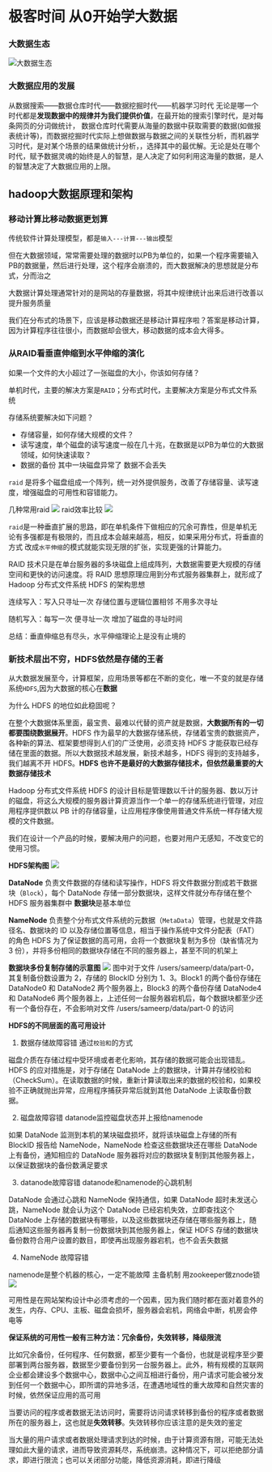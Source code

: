 # 极客时间 从0开始学大数据

### 大数据生态

![大数据生态](https://static001.geekbang.org/resource/image/ca/73/ca6efc15ead7fb974caaa2478700f873.png)

### 大数据应用的发展 

从数据搜索——数据仓库时代——数据挖掘时代——机器学习时代  无论是哪一个时代都是**发现数据中的规律并为我们提供价值**，在最开始的搜索引擎时代，是对每条网页的分词做统计，
数据仓库时代需要从海量的数据中获取需要的数据(如做报表统计等)，而数据挖掘时代实际上想做数据与数据之间的关联性分析，而机器学习时代，是对某个场景的结果做统计分析，，选择其中的最优解。无论是处在哪个时代，赋予数据灵魂的始终是人的智慧，是人决定了如何利用这海量的数据，是人的智慧决定了大数据应用的上限。

## hadoop大数据原理和架构

### 移动计算比移动数据更划算

传统软件计算处理模型，都是`输入---计算---输出`模型

但在大数据领域，常常需要处理的数据时以PB为单位的，如果一个程序需要输入PB的数据量，然后进行处理，这个程序会崩溃的，而大数据解决的思想就是分布式，分而治之

大数据计算处理通常针对的是网站的存量数据，将其中规律统计出来后进行改善以提升服务质量

我们在分布式的场景下，应该是移动数据还是移动计算程序啦？答案是移动计算，因为计算程序往往很小，而数据却会很大，移动数据的成本会大得多。

### 从RAID看垂直伸缩到水平伸缩的演化

如果一个文件的大小超过了一张磁盘的大小，你该如何存储？

单机时代，主要的解决方案是`RAID`；分布式时代，主要解决方案是分布式文件系统

存储系统要解决如下问题？
- 存储容量，如何存储大规模的文件？
- 读写速度，单个磁盘的读写速度一般在几十兆，在数据是以PB为单位的大数据领域，如何快速读取？
- 数据的备份 其中一块磁盘异常了 数据不会丢失

`raid` 是将多个磁盘组成一个阵列，统一对外提供服务，改善了存储容量、读写速度，增强磁盘的可用性和容错能力。

几种常用raid
![](https://static001.geekbang.org/resource/image/54/af/54e170b7438fe3b8f8196dbfbc943baf.jpg)
raid效率比较
![](https://static001.geekbang.org/resource/image/e2/2f/e2fb7ec97e6127c1b03e83daeff0232f.jpg)

`raid`是一种垂直扩展的思路，即在单机条件下做相应的冗余可靠性，但是单机无论有多强都是有极限的，而且成本会越来越高，相反，如果采用分布式，将垂直的方式
改成`水平伸缩`的模式就能实现无限的扩张，实现更强的计算能力。

RAID 技术只是在单台服务器的多块磁盘上组成阵列，大数据需要更大规模的存储空间和更快的访问速度。将 RAID 思想原理应用到分布式服务器集群上，就形成了 Hadoop 分布式文件系统 HDFS 的架构思想

连续写入：写入只寻址一次 存储位置与逻辑位置相邻 不用多次寻址

随机写入：每写一次 便寻址一次 增加了磁盘的寻址时间

总结：垂直伸缩总有尽头，水平伸缩理论上是没有止境的

### 新技术层出不穷，HDFS依然是存储的王者

从大数据发展至今，计算框架，应用场景等都在不断的变化，唯一不变的就是存储系统`HDFS`,因为大数据的核心在**数据**

为什么 HDFS 的地位如此稳固呢？

在整个大数据体系里面，最宝贵、最难以代替的资产就是数据，**大数据所有的一切都要围绕数据展开**。HDFS 作为最早的大数据存储系统，存储着宝贵的数据资产，各种新的算法、框架要想得到人们的广泛使用，必须支持 HDFS 才能获取已经存储在里面的数据。所以大数据技术越发展，新技术越多，HDFS 得到的支持越多，我们越离不开 HDFS。**HDFS 也许不是最好的大数据存储技术，但依然最重要的大数据存储技术**

Hadoop 分布式文件系统 HDFS 的设计目标是管理数以千计的服务器、数以万计的磁盘，将这么大规模的服务器计算资源当作一个单一的存储系统进行管理，对应用程序提供数以 PB 计的存储容量，让应用程序像使用普通文件系统一样存储大规模的文件数据。

我们在设计一个产品的时候，要解决用户的问题，也要对用户无感知，不改变它的使用习惯。

**HDFS架构图**
![](https://static001.geekbang.org/resource/image/65/d7/65efd126cbcf3930a706f64c6e6457d7.jpg)

**DataNode** 负责文件数据的存储和读写操作，HDFS 将文件数据分割成若干数据块（`Block`），每个 DataNode 存储一部分数据块，这样文件就分布存储在整个 HDFS 服务器集群中  **数据块**是基本单位

**NameNode** 负责整个分布式文件系统的元数据（`MetaData`）管理，也就是文件路径名、数据块的 ID 以及存储位置等信息，相当于操作系统中文件分配表（FAT）的角色 HDFS 为了保证数据的高可用，会将一个数据块复制为多份（缺省情况为 3 份），并将多份相同的数据块存储在不同的服务器上，甚至不同的机架上

**数据块多份复制存储的示意图**
![](https://static001.geekbang.org/resource/image/6f/ac/6f2faa48524251ad77e55e3565095bac.jpg)
图中对于文件 /users/sameerp/data/part-0，其复制备份数设置为 2，存储的 BlockID 分别为 1、3。Block1 的两个备份存储在 DataNode0 和 DataNode2 两个服务器上，Block3 的两个备份存储 DataNode4 和 DataNode6 两个服务器上，上述任何一台服务器宕机后，每个数据块都至少还有一个备份存在，不会影响对文件 /users/sameerp/data/part-0 的访问

**HDFS的不同层面的高可用设计**
1. 数据存储故障容错  通过`校验和`的方式

磁盘介质在存储过程中受环境或者老化影响，其存储的数据可能会出现错乱。HDFS 的应对措施是，对于存储在 DataNode 上的数据块，计算并存储校验和（CheckSum）。在读取数据的时候，重新计算读取出来的数据的校验和，如果校验不正确就抛出异常，应用程序捕获异常后就到其他 DataNode 上读取备份数据。

2. 磁盘故障容错  datanode监控磁盘状态并上报给namenode

如果 DataNode 监测到本机的某块磁盘损坏，就将该块磁盘上存储的所有 BlockID 报告给 NameNode，NameNode 检查这些数据块还在哪些 DataNode 上有备份，通知相应的 DataNode 服务器将对应的数据块复制到其他服务器上，以保证数据块的备份数满足要求

3. datanode故障容错 datanode和namenode的心跳机制

DataNode 会通过心跳和 NameNode 保持通信，如果 DataNode 超时未发送心跳，NameNode 就会认为这个 DataNode 已经宕机失效，立即查找这个 DataNode 上存储的数据块有哪些，以及这些数据块还存储在哪些服务器上，随后通知这些服务器再复制一份数据块到其他服务器上，保证 HDFS 存储的数据块备份数符合用户设置的数目，即使再出现服务器宕机，也不会丢失数据

4. NameNode 故障容错 

namenode是整个机器的核心，一定不能故障 主备机制 用zookeeper做znode锁
![](https://static001.geekbang.org/resource/image/7c/89/7cb2668644c32364beab0b69e60b3689.png)

可用性是在网站架构设计中必须考虑的一个因素，因为我们随时都在面对着意外的发生，内存、CPU、主板、磁盘会损坏，服务器会宕机，网络会中断，机房会停电等

**保证系统的可用性一般有三种方法：冗余备份，失效转移，降级限流**

比如冗余备份，任何程序、任何数据，都至少要有一个备份，也就是说程序至少要部署到两台服务器，数据至少要备份到另一台服务器上。此外，稍有规模的互联网企业都会建设多个数据中心，数据中心之间互相进行备份，用户请求可能会被分发到任何一个数据中心，即所谓的异地多活，在遭遇地域性的重大故障和自然灾害的时候，依然保证应用的高可用

当要访问的程序或者数据无法访问时，需要将访问请求转移到备份的程序或者数据所在的服务器上，这也就是**失效转移**。失效转移你应该注意的是失效的鉴定

当大量的用户请求或者数据处理请求到达的时候，由于计算资源有限，可能无法处理如此大量的请求，进而导致资源耗尽，系统崩溃。这种情况下，可以拒绝部分请求，即进行限流；也可以关闭部分功能，降低资源消耗，即进行降级






















